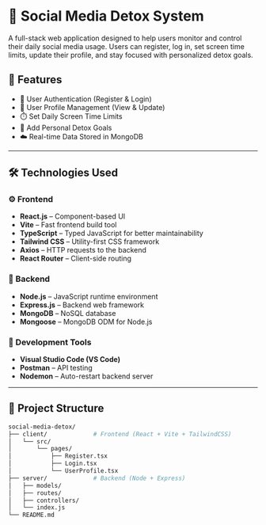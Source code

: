 # 🧠 Social Media Detox System

A full-stack web application designed to help users monitor and control their daily social media usage. Users can register, log in, set screen time limits, update their profile, and stay focused with personalized detox goals.

## 🚀 Features

- 🔐 User Authentication (Register & Login)
- 👤 User Profile Management (View & Update)
- ⏱️ Set Daily Screen Time Limits
- 🎯 Add Personal Detox Goals
- ☁️ Real-time Data Stored in MongoDB

---

## 🛠️ Technologies Used

### ⚙️ Frontend

- **React.js** – Component-based UI
- **Vite** – Fast frontend build tool
- **TypeScript** – Typed JavaScript for better maintainability
- **Tailwind CSS** – Utility-first CSS framework
- **Axios** – HTTP requests to the backend
- **React Router** – Client-side routing

### 🔧 Backend

- **Node.js** – JavaScript runtime environment
- **Express.js** – Backend web framework
- **MongoDB** – NoSQL database
- **Mongoose** – MongoDB ODM for Node.js

### 🧰 Development Tools

- **Visual Studio Code (VS Code)**
- **Postman** – API testing
- **Nodemon** – Auto-restart backend server

---

## 📂 Project Structure

```bash
social-media-detox/
├── client/             # Frontend (React + Vite + TailwindCSS)
│   └── src/
│       └── pages/
│           ├── Register.tsx
│           ├── Login.tsx
│           └── UserProfile.tsx
├── server/             # Backend (Node + Express)
│   ├── models/
│   ├── routes/
│   ├── controllers/
│   └── index.js
└── README.md

